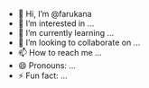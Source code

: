 - 👋 Hi, I’m @farukana
- 👀 I’m interested in ...
- 🌱 I’m currently learning ...
- 💞️ I’m looking to collaborate on ...
- 📫 How to reach me ...
- 😄 Pronouns: ... 
- ⚡ Fun fact: ...

<!---
farukana/farukana is a ✨ special ✨ repository because its `README.md` (this file) appears on your GitHub profile.
You can click the Preview link to take a look at your changes.
--->
